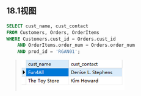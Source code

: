 ## 18.1视图

```sql
SELECT cust_name, cust_contact
FROM Customers, Orders, OrderItems
WHERE Customers.cust_id = Orders.cust_id
	AND OrderItems.order_num = Orders.order_num
	AND prod_id = 'RGAN01';
```

> ![image-20240303101425999](./assets/image-20240303101425999.png)
